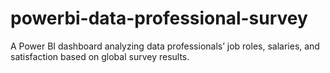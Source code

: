 # powerbi-data-professional-survey
A Power BI dashboard analyzing data professionals’ job roles, salaries, and satisfaction based on global survey results.
